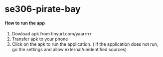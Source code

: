 # se306-pirate-bay

#### How to run the app

1. Dowload apk from tinyurl.com/yaarrrrr
2. Transfer apk to your phone
3. Click on the apk to run the application. ( If the application does not run, go the settings and allow external/unidentified sources)
